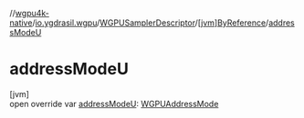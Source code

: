//[wgpu4k-native](../../../../index.md)/[io.ygdrasil.wgpu](../../index.md)/[WGPUSamplerDescriptor](../index.md)/[[jvm]ByReference](index.md)/[addressModeU](address-mode-u.md)

# addressModeU

[jvm]\
open override var [addressModeU](address-mode-u.md): [WGPUAddressMode](../../-w-g-p-u-address-mode/index.md)